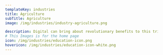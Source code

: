 ```yaml
---
templateKey: industries
title: Agriculture
subTitle: Agriculture
image: /img/industries/industry-agriculture.png

description: Digital can bring about revolutionary benefits to this trillion dollar industry worldwide. From IoT and digital platforms to the humble Whatsapp, the agriculture sector can benefit significantly from digital transformation.
# This Images is for the home page
icon: /img/industries/education-icon.png
hovericon: /img/industries/education-icon-white.png
---
```



